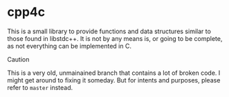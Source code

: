 # cpp4c
This is a small library to provide functions and data structures similar to those found in libstdc++.
It is not by any means is, or going to be complete, as not everything can be implemented in C.

> [!CAUTION] 
> This is a very old, unmainained branch that contains a lot of broken code. I might get around to fixing it someday. But for intents and purposes, please refer to `master` instead.
